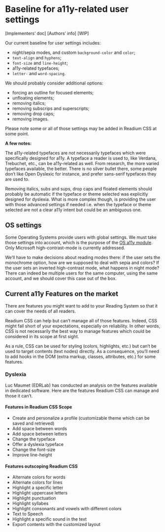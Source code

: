 # Baseline for a11y-related user settings

[Implementers’ doc] [Authors’ info] [WIP]

Our current baseline for user settings includes:

- night/sepia modes, and custom `background-color` and `color`;
- `text-align` and `hyphens`;
- `font-size` and `line-height`;
- a11y-related typefaces;
- `letter-` and `word-spacing`.

We should probably consider additional options:

- forcing an outline for focused elements;
- unfloating elements;
- removing italics;
- removing subscrips and superscripts;
- removing drop caps;
- removing images.

Please note some or all of those settings may be added in Readium CSS at some point.

**A few notes:**

The a11y-related typefaces are not necessarily typefaces which were specifically designed for a11y. A typeface a reader is used to, like Verdana, Trebuchet, etc., can be a11y-related as well. From research, the more varied typefaces available, the better. There is no silver bullet there, some people don’t like Open Dyslexic for instance, and prefer sans-serif typefaces they are used to.

Removing italics, subs and sups, drop caps and floated elements should probably be automatic if the typeface or theme selected was explicitly designed for dyslexia. What is more complex though, is providing the user with those advanced settings if needed i.e. when the typeface or theme selected are not a clear a11y intent but could be an ambiguous one.

## OS settings

Some Operating Systems provide users with global settings. We must take those settings into account, which is the purpose of the [OS a11y module](https://github.com/readium/readium-css/blob/master/prototype/src/ReadiumCSS-os_a11y.css). Only Microsoft high-contrast-mode is currently addressed. 

We’ll have to make decisions about reading modes there: if the user sets the monochrome option, how are we supposed to deal with sepia and colors? If the user sets an inverted high-contrast mode, what happens in night mode? There can indeed be multiple users for the same computer, using the same account, and we should cover this  case out of the box.

## Current a11y Features on the market

There are features you might want to add to your Reading System so that it can cover the needs of all readers. 

Readium CSS can help but can’t manage all of those features. Indeed, CSS might fall short of your expectations, especially on reliability. In other words, CSS is not necessarily the best way to manage features which could be considered in its scope at first sight.

As a rule, CSS can be used for styling (colors, highlights, etc.) but can’t be used to target contents (text nodes) directly. As a consequence, you’ll need to add hooks in the DOM (extra markup, classes, attributes, etc.) for some features.

### Dyslexia

Luc Maumet (EDRLab) has conducted an analysis on the features available in dedicated software. Here are the features Readium CSS can manage and those it can’t.

#### Features in Readium CSS Scope

- Create and personalize a profile (customizable theme which can be saved and retrieved)
- Add space between words
- Add space between letters
- Change the typeface
- Offer a dyslexia typeface
- Change the font-size
- Improve line-height

#### Features outscoping Readium CSS

- Alternate colors for words
- Alternate colors for lines
- Highlight a specific letter
- Highlight uppercase letters
- Highlight punctuation
- Highlight syllabes
- Highlight consonants and vowels with different colors
- Text to Speech
- Highlight a specific sound in the text
- Export contents with the customized layout